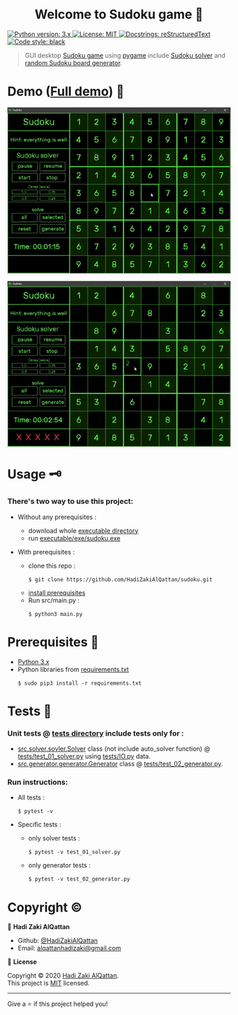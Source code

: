 <h1 align="center">Welcome to Sudoku game 👋</h1>
<p>
  <a href="https://www.python.org/"><img alt="Python version: 3.x" src="https://img.shields.io/badge/python-python%203.x-blue.svg">
  </a>
  <a href="https://github.com/HadiZakiAlQattan/sudoku/blob/master/LICENSE" target="_blank">  
    <img alt="License: MIT" src="https://img.shields.io/badge/License-MIT-yellow.svg" />
  </a>
  <a href="https://docutils.sourceforge.io/rst.html"><img alt="Docstrings: reStructuredText" src="https://img.shields.io/badge/docstrings-reStructuredText-gree.svg">
  </a>
  <a href="https://github.com/psf/black"><img alt="Code style: black" src="https://img.shields.io/badge/code%20style-black-000000.svg">
  </a>
</p>

> GUI desktop [Sudoku game](https://en.wikipedia.org/wiki/Sudoku) using [pygame](https://www.pygame.org/wiki/GettingStarted) include [Sudoku solver](https://github.com/HadiZakiAlQattan/sudoku/blob/master/src/solver/solver.py) and [random Sudoku board generator](https://github.com/HadiZakiAlQattan/sudoku/blob/master/src/generator/generator.py).

# Demo ([Full demo](https://github.com/HadiZakiAlQattan/sudoku/tree/master/docs/DEMO.md)) 🧮

![Won](https://github.com/HadiZakiAlQattan/sudoku/blob/master/docs/gif/won.gif?raw=true)

![Lost](https://github.com/HadiZakiAlQattan/sudoku/blob/master/docs/gif/lost.gif?raw=true)

# Usage 🗝
### There's two way to use this project: 
* Without any prerequisites : 
  + download whole [executable directory](https://github.com/HadiZakiAlQattan/sudoku/tree/master/executable)
  + run [executable/exe/sudoku.exe](https://github.com/HadiZakiAlQattan/sudoku/tree/master/executable/exe/sudoku.exe)

* With prerequisites : 
  + clone this repo : 
    ```shell 
    $ git clone https://github.com/HadiZakiAlQattan/sudoku.git
    ```
  + [install prerequisites](#prerequisites%20🔩)
  + Run src/main.py : 
    ```shell
    $ python3 main.py
    ```

# Prerequisites 🔩

* [Python 3.x](https://www.python.org/downloads/)
* Python libraries from [requirements.txt](https://github.com/HadiZakiAlQattan/sudoku/blob/master/requirements.txt)
  ```shell 
  $ sudo pip3 install -r requirements.txt
  ```

# Tests 🧪

### Unit tests @ [tests directory](https://github.com/HadiZakiAlQattan/sudoku/tree/master/tests) include tests only for :
* [src.solver.sovler.Solver](https://github.com/HadiZakiAlQattan/sudoku/blob/master/src/solver/solver.py) class (not include auto_solver function) @ [tests/test_01_solver.py](https://github.com/HadiZakiAlQattan/sudoku/blob/master/tests/test_01_solver.py) using [tests/IO.py](https://github.com/HadiZakiAlQattan/sudoku/blob/master/tests/IO.py) data.
* [src.generator.generator.Generator](https://github.com/HadiZakiAlQattan/sudoku/blob/master/src/generator/generator.py) class @ [tests/test_02_generator.py](https://github.com/HadiZakiAlQattan/sudoku/blob/master/tests/test_02_generator.py).

### Run instructions:

* All tests :
  ``` shell
  $ pytest -v
  ```

* Specific tests :
  + only solver tests :
    ``` shell
    $ pytest -v test_01_solver.py
    ```

  + only generator tests :
    ```shell
    $ pytest -v test_02_generator.py
    ```

# Copyright ©

👤 **Hadi Zaki AlQattan**

* Github: [@HadiZakiAlQattan](https://github.com/HadiZakiAlQattan)
* Email: [alqattanhadizaki@gmail.com]()

📝 **License**

Copyright © 2020 [Hadi Zaki AlQattan](https://github.com/HadiZakiAlQattan).<br />
This project is [MIT](https://github.com/HadiZakiAlQattan/sudoku/blob/master/LICENSE) licensed.

***
Give a ⭐️ if this project helped you!